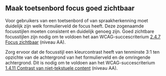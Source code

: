 ## Maak toetsenbord focus goed zichtbaar

Voor gebruikers van een toetsenbord of van spraakherkenning moet duidelijk zijn welk formulierveld de focus heeft. Deze zogenaamde focusstijlen moeten consistent en duidelijk genoeg zijn. Goed zichtbare focusstijlen zijn nodig om te voldoen het aan WCAG-succescriterium [2.4.7 Focus zichtbaar](https://www.w3.org/WAI/WCAG22/Understanding/focus-visible.html) (niveau AA).

Zorg ervoor dat de focusstijl een kleurcontrast heeft van tenminste 3:1 ten opzichte van de achtergrond van het formulierveld en de omringende achtergrond. Dit is nodig om te voldoen aan het WCAG-succescriterium [1.4.11 Contrast van niet-tekstuele content](https://www.w3.org/WAI/WCAG22/Understanding/non-text-content.html) (niveau AA).
